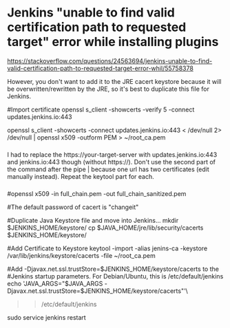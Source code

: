 # Jenkins "unable to find valid certification path to requested target" error while installing plugins

https://stackoverflow.com/questions/24563694/jenkins-unable-to-find-valid-certification-path-to-requested-target-error-whil/55758378

However, you don't want to add it to the JRE cacert keystore because it will be overwritten/rewritten by the JRE, so it's best to duplicate this file for Jenkins.

#Import certificate
openssl s_client -showcerts -verify 5 -connect updates.jenkins.io:443

openssl s_client -showcerts -connect updates.jenkins.io:443 < /dev/null 2> /dev/null | openssl x509 -outform PEM > ~/root_ca.pem

###
I had to replace the https://your-target-server with updates.jenkins.io:443 and jenkins.io:443 though (without https://). Don't use the second part of the command after the pipe | because one url has two certificates (edit manually instead). Repeat the keytool part for each.
###
#openssl x509 -in full_chain.pem -out full_chain_sanitized.pem

#The default password of cacert is "changeit"

#Duplicate Java Keystore file and move into Jenkins...
mkdir $JENKINS_HOME/keystore/
cp $JAVA_HOME/jre/lib/security/cacerts $JENKINS_HOME/keystore/

#Add Certificate to Keystore
keytool -import -alias jenins-ca -keystore /var/lib/jenkins/keystore/cacerts -file ~/root_ca.pem

#Add -Djavax.net.ssl.trustStore=$JENKINS_HOME/keystore/cacerts to the
#Jenkins startup parameters. For Debian/Ubuntu, this is /etc/default/jenkins
echo 'JAVA_ARGS="$JAVA_ARGS -Djavax.net.ssl.trustStore=$JENKINS_HOME/keystore/cacerts"'\
>> /etc/default/jenkins

sudo service jenkins restart

